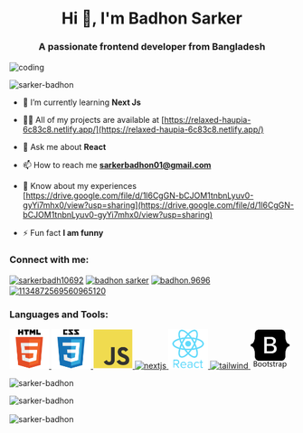 

<h1 align="center">Hi 👋, I'm Badhon Sarker</h1>
<h3 align="center">A passionate frontend developer from Bangladesh</h3>

<img align="center" alt="coding" width="700" src="https://mir-s3-cdn-cf.behance.net/project_modules/max_1200/be832922391491.58c25558f0fe7.gif"/>

<p align="left"> <img src="https://komarev.com/ghpvc/?username=sarker-badhon&label=Profile%20views&color=0e75b6&style=flat" alt="sarker-badhon" /> </p>

- 🌱 I’m currently learning **Next Js**

- 👨‍💻 All of my projects are available at [https://relaxed-haupia-6c83c8.netlify.app/](https://relaxed-haupia-6c83c8.netlify.app/)

- 💬 Ask me about **React**

- 📫 How to reach me **sarkerbadhon01@gmail.com**

- 📄 Know about my experiences [https://drive.google.com/file/d/1l6CgGN-bCJOM1tnbnLyuv0-gyYi7mhx0/view?usp=sharing](https://drive.google.com/file/d/1l6CgGN-bCJOM1tnbnLyuv0-gyYi7mhx0/view?usp=sharing)

- ⚡ Fun fact **I am funny**

<h3 align="left">Connect with me:</h3>
<p align="left">
<a href="https://twitter.com/sarkerbadh10692" target="blank"><img align="center" src="https://raw.githubusercontent.com/rahuldkjain/github-profile-readme-generator/master/src/images/icons/Social/twitter.svg" alt="sarkerbadh10692" height="30" width="40" /></a>
<a href="https://linkedin.com/in/badhon sarker" target="blank"><img align="center" src="https://raw.githubusercontent.com/rahuldkjain/github-profile-readme-generator/master/src/images/icons/Social/linked-in-alt.svg" alt="badhon sarker" height="30" width="40" /></a>
<a href="https://fb.com/badhon.9696" target="blank"><img align="center" src="https://raw.githubusercontent.com/rahuldkjain/github-profile-readme-generator/master/src/images/icons/Social/facebook.svg" alt="badhon.9696" height="30" width="40" /></a>
<a href="https://discord.gg/1134872569560965120" target="blank"><img align="center" src="https://raw.githubusercontent.com/rahuldkjain/github-profile-readme-generator/master/src/images/icons/Social/discord.svg" alt="1134872569560965120" height="30" width="40" /></a>
</p>

<h3 align="left">Languages and Tools:</h3>
<p align="left">  <a href="https://www.w3.org/html/" target="_blank" rel="noreferrer"> <img src="https://raw.githubusercontent.com/devicons/devicon/master/icons/html5/html5-original-wordmark.svg" alt="html5" width="70" height="70"/> </a> <a href="https://www.w3schools.com/css/" target="_blank" rel="noreferrer"> <img src="https://raw.githubusercontent.com/devicons/devicon/master/icons/css3/css3-original-wordmark.svg" alt="css3" width="70" height="70"/> </a> <a href="https://developer.mozilla.org/en-US/docs/Web/JavaScript" target="_blank" rel="noreferrer"> <img src="https://raw.githubusercontent.com/devicons/devicon/master/icons/javascript/javascript-original.svg" alt="javascript"width="70" height="70"/> </a> <a href="https://nextjs.org/" target="_blank" rel="noreferrer"> <img src="https://cdn.worldvectorlogo.com/logos/nextjs-2.svg" alt="nextjs" width="70" height="70"/> </a> <a href="https://reactjs.org/" target="_blank" rel="noreferrer"> <img src="https://raw.githubusercontent.com/devicons/devicon/master/icons/react/react-original-wordmark.svg" alt="react" width="70" height="70"/> </a> <a href="https://tailwindcss.com/" target="_blank" rel="noreferrer"> <img src="https://www.vectorlogo.zone/logos/tailwindcss/tailwindcss-icon.svg" alt="tailwind" width="70" height="70"/> </a> <a href="https://getbootstrap.com" target="_blank" rel="noreferrer"> <img src="https://raw.githubusercontent.com/devicons/devicon/master/icons/bootstrap/bootstrap-plain-wordmark.svg" alt="bootstrap" width="70" height="70"/> </a> </p>

<p>&nbsp;<img align="left" src="https://github-readme-stats.vercel.app/api?username=sarker-badhon&show_icons=true&locale=en" alt="sarker-badhon" /></p>

<p><img align="" width="400" src="https://github-readme-stats.vercel.app/api/top-langs?username=sarker-badhon&show_icons=true&locale=en&layout=compact" alt="sarker-badhon" /></p>


<p><img align="center" src="https://github-readme-streak-stats.herokuapp.com/?user=sarker-badhon&" alt="sarker-badhon" /></p>
